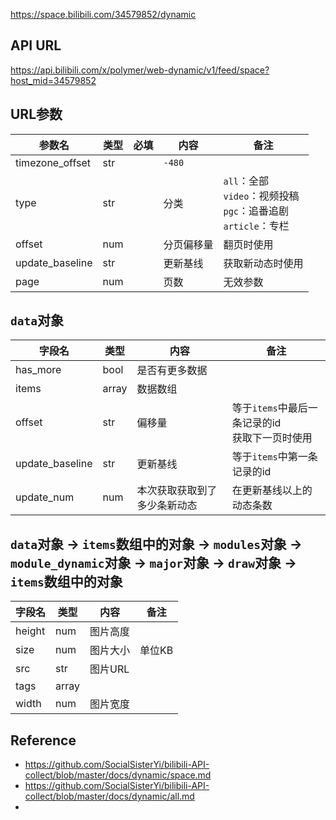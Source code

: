 <https://space.bilibili.com/34579852/dynamic>

## API URL

https://api.bilibili.com/x/polymer/web-dynamic/v1/feed/space?host_mid=34579852

## URL参数

| 参数名             | 类型  | 必填  | 内容     | 备注                                                        |
|-----------------|-----|-----|--------|-----------------------------------------------------------|
| timezone_offset | str |     | `-480` |                                                           |
| type            | str |     | 分类     | `all`：全部<br/>`video`：视频投稿<br/>`pgc`：追番追剧<br/>`article`：专栏 |
| offset          | num |     | 分页偏移量  | 翻页时使用                                                     |
| update_baseline | str |     | 更新基线   | 获取新动态时使用                                                  |
| page            | num |     | 页数     | 无效参数                                                      |

## `data`对象

| 字段名             | 类型    | 内容             | 备注                               |
|-----------------|-------|----------------|----------------------------------|
| has_more        | bool  | 是否有更多数据        |                                  |
| items           | array | 数据数组           |                                  |
| offset          | str   | 偏移量            | 等于`items`中最后一条记录的id<br/>获取下一页时使用 |
| update_baseline | str   | 更新基线           | 等于`items`中第一条记录的id               |
| update_num      | num   | 本次获取获取到了多少条新动态 | 在更新基线以上的动态条数                     |

## `data`对象 -> `items`数组中的对象 -> `modules`对象 -> `module_dynamic`对象 -> `major`对象 -> `draw`对象 -> `items`数组中的对象

| 字段名    | 类型    | 内容    | 备注   |
|--------|-------|-------|------|
| height | num   | 图片高度  |      |
| size   | num   | 图片大小  | 单位KB |
| src    | str   | 图片URL |      |
| tags   | array |       |      |
| width  | num   | 图片宽度  |      |

## Reference

- <https://github.com/SocialSisterYi/bilibili-API-collect/blob/master/docs/dynamic/space.md>
- <https://github.com/SocialSisterYi/bilibili-API-collect/blob/master/docs/dynamic/all.md>
- 